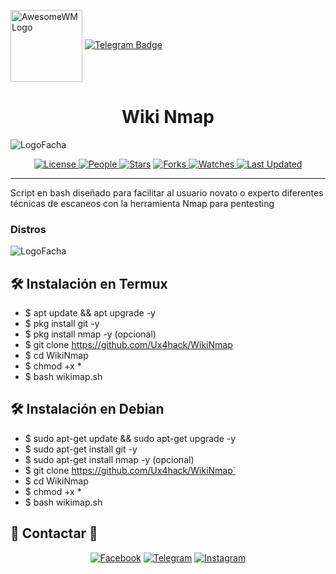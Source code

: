 <a href="https://github.com/"><img alt="AwesomeWM Logo" height="115" align = "center" src="https://github.com/Ux4hack/WikiNmap/blob/main/.logo.png"></a>
[![Telegram Badge](https://img.shields.io/badge/-Ux4hack-32C803?style=for-the-badge&logo=telegram&logoColor=black&link=https://t.me/Ux4hack)](https://t.me/Ux4hack)

<h1 align="center">  Wiki Nmap  </h1>

![LogoFacha](https://github.com/Ux4hack/WikiNmap/blob/main/.2logo.png)

<p align="center">
<a href="https://github.com/Ux4hack/WikiNmap/blob/main/LICENSE">
<img alt="License" src="https://img.shields.io/github/license/Ux4hack/WikiNmap?style=flat&color=eee&label="> </a>

<a href="https://github.com/Ux4hack/WikiNmap/graphs/contributors">
<img alt="People" src="https://img.shields.io/github/contributors/Ux4hack/WikiNmap?style=flat&color=ffaaf2&label=People"> </a>

<a href="https://github.com/Ux4hack/WikiNmap/stargazers">
<img alt="Stars" src="https://img.shields.io/github/stars/Ux4hack/WikiNmap?style=flat&color=98c379&label=Stars"></a>

<a href="https://github.com/Ux4hack/WikiNmap/network/members">
<img alt="Forks" src="https://img.shields.io/github/forks/Ux4hack/WikiNmap?style=flat&color=66a8e0&label=Forks"> </a>

<a href="https://github.com/Ux4hack/WikiNmap/watchers">
<img alt="Watches" src="https://img.shields.io/github/watchers/Ux4hack/WikiNmap?style=flat&color=f5d08b&label=Watches"> </a>

<a href="https://github.com/Ux4hack/WikiNmap/pulse">
<img alt="Last Updated" src="https://img.shields.io/github/last-commit/Ux4hack/WikiNmap?style=flat&color=e06c75&label="> </a>

---

Script en bash diseñado para facilitar al usuario novato o experto diferentes técnicas de escaneos con la herramienta Nmap para pentesting

</p>

### Distros

![LogoFacha](https://github.com/Ux4hack/WikiNmap/blob/main/.3logo.png)

## 🛠️ Instalación en Termux

* $ apt update && apt upgrade -y
* $ pkg install git -y
* $ pkg install nmap -y (opcional)
* $ git clone https://github.com/Ux4hack/WikiNmap
* $ cd WikiNmap
* $ chmod +x *
* $ bash wikimap.sh

## 🛠️ Instalación en Debian

* $ sudo apt-get update && sudo apt-get upgrade -y
* $ sudo apt-get install git -y
* $ sudo apt-get install nmap -y (opcional)
* $ git clone https://github.com/Ux4hack/WikiNmap`
* $ cd WikiNmap
* $ chmod +x *
* $ bash wikimap.sh

## 🚀 Contactar 🚀

<p align="center">
<a href="https://www.facebook.com/Er4NotFound?mibextid=ZbWKwL)"><img title="Facebook" src="https://img.shields.io/badge/Facebook-black?style=for-the-badge&logo=facebook"></a>
<a href="https://t.me/Ux4hack"><img title="Telegram" src="https://img.shields.io/badge/Telegram-black?style=for-the-badge&logo=Telegram"></a>
<a href="https://instagram.com/erasmogalvez_404?igshid=NGExMmI2YTkyZg=="><img title="Instagram" src="https://img.shields.io/badge/INSTAGRAM-black?style=for-the-badge&logo=instagram"></a>


